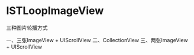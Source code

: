 # ISTLoopImageView
三种图片轮播方式


一、三张ImageView + UIScrollView
二、CollectionView
三、两张ImageView + UIScrollView
